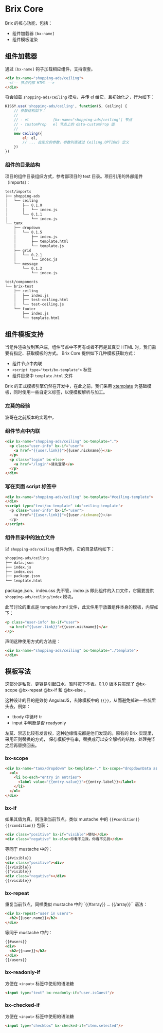 # Brix Core

Brix 的核心功能，包括：

- 组件加载器 `[bx-name]`
- 组件模板渲染

## 组件加载器

通过 `[bx-name]` 钩子加载相应组件，支持嵌套。

```html
<div bx-name="shopping-ads/ceiling">
  <!-- 节点内部 HTML -->
</div>
```

将会加载 `shopping-ads/ceiling` 模块，并传 el 给它，且初始化之，行为如下：

```js
KISSY.use('shopping-ads/ceiling', function(S, Ceiling) {
    // 参数结构如下：
    //
    // - el           [bx-name="shopping-ads/ceiling"] 节点
    // - customProp   el 节点上的 data-customProp 值
    //
    new Ceiling({
        el: el,
        // ... 自定义的参数，参数列表通过 Ceiling.OPTIONS 定义
    })
})
```

### 组件的目录结构

项目的组件目录组织方式，参考鄙项目的 test 目录。项目引用的外部组件（imports）：

```bash
test/imports
├── shopping-ads
│   └── ceiling
│       ├── 0.1.0
│       │   └── index.js
│       └── 0.1.1
│           └── index.js
└── tanx
    ├── dropdown
    │   └── 0.1.5
    │       ├── index.js
    │       ├── template.html
    │       └── template.js
    ├── grid
    │   └── 0.2.1
    │       └── index.js
    └── message
        └── 0.1.2
            └── index.js
```

```bash
test/components
└── brix-test
    ├── ceiling
    │   ├── index.js
    │   ├── test-ceiling.html
    │   └── test-ceiling.js
    └── footer
        ├── index.js
        └── template.html
```

## 组件模板支持

当组件渲染放到客户端，组件节点中不再有或者不再是其真实 HTML 时，我们需要有指定、获取模板的方式。
Brix Core 提供如下几种模板获取方式：

- 组件节点中内联
- `<script type="text/bx-template">` 标签
- 组件目录中 `template.html` 文件

Brix 的正式模板引擎仍然在开发中，在此之前，我们采用
[xtemplate](http://docs.kissyui.com/docs/html/tutorials/kissy/component/xtemplate/intro.html)
为基础模板，同时使用一些自定义标签，以便模板解析与加工。

### 左莫的经验

波哥在之前版本的实现中，

### 组件节点中内联

```html
<div bx-name="shopping-ads/ceiling" bx-template=".">
  <p class="user-info" bx-if="user">
    <a href="{{user.link}}">{{user.nickname}}</a>
  </p>
  <p class="login" bx-else>
    <a href="/login">请先登录</a>
  </p>
</div>
```

### 写在页面 script 标签中

```html
<div bx-name="shopping-ads/ceiling" bx-template="#ceiling-template">
</div>
<script type="text/bx-template" id="ceiling-template">
  <p class="user-info" bx-if="user">
    <a href="{{user.link}}">{{user.nickname}}</a>
  </p>
</script>
```

### 组件目录中的独立文件

以 `shopping-ads/ceiling` 组件为例，它的目录结构如下：

```bash
shopping-ads/ceiling
├── data.json
├── index.js
├── index.css
├── package.json
└── template.html
```

package.json、index.css 先不管，index.js 即此组件的入口文件，它需要提供
`shopping-ads/ceiling/index` 模块。

此节讨论的重点是 template.html 文件，此文件用于放置组件本身的模板，内容如下：

```html
<p class="user-info" bx-if="user">
  <a href="{{user.link}}">{{user.nickname}}</a>
</p>
```

声明这种使用方式的方法是：

```html
<div bx-name="shopping-ads/ceiling" bx-template="./template">
</div>
```

## 模板写法

这部分是私货，更容易引起口水，暂时按下不表。0.1.0 版本只实现了 @bx-scope @bx-repeat @bx-if
和 @bx-else 。

这种设计的目的是效仿 AngularJS，去除模板中的 `{{}}`，从而避免掉进一些坑里头去，例如：

- tbody 中循环 tr
- input 中判断是否 readyonly

左莫、崇志比较有发言权，这种边缘情况都是他们发现的。原有的 Brix 实现里，采用正则替换的方式，
保存模板字符串，替换成可以安全解析的结构，处理完毕之后再替换回去。

### bx-scope

```html
<div bx-name="tanx/dropdown" bx-template="." bx-scope="dropdownData as entries">
  <ul>
    <li bx-each="entry in entries">
      <label value="{{entry.value}}">{{entry.label}}</label>
    </li>
  </ul>
</div>
```

### bx-if

如果其值为真，则渲染当前节点。类似 mustache 中的 `{{#condition}}{{/condition}}` 包装：

```html
<div class="positive" bx-if="visible">塔哒</div>
<div class="negative" bx-else>你看不见我，你看不见我</div>
```

等同于 mustache 中的：

```html
{{#visible}}
<div class="positive"><div>
{{/visible}}
{{^visible}}
<div class="negative"></div>
{{/visible}}
```

### bx-repeat

重复当前节点，同样类似 mustache 中的 `{{#array}} ... {{/array}}`` 语法：

```html
<div bx-repeat="user in users">
  <h2>{{user.name}}</h2>
</div>
```

等同于 mustache 中的：

```html
{{#users}}
<div>
  <h2>{{name}}</h2>
</div>
{{/users}}
```

### bx-readonly-if

方便在 `<input>` 标签中使用的语法糖

```html
<input type="text" bx-readonly-if="user.isGuest"/>
```

### bx-checked-if

方便在 `<input>` 标签中使用的语法糖

```html
<input type="checkbox" bx-checked-if="item.selected"/>
```